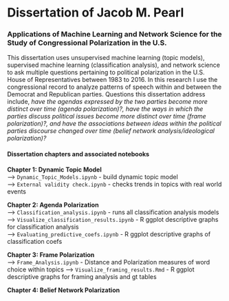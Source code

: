 # Dissertation of Jacob M. Pearl
### Applications of Machine Learning and Network Science for the Study of Congressional Polarization in the U.S.

This dissertation uses unsupervised machine learning (topic models), supervised machine learning (classification analysis), and network science to ask multiple questions pertaining to political polarization in the U.S. House of Representatives between 1983 to 2016. In this research I use the congressional record to analyze patterns of speech within and between the Democrat and Republican parties. Questions this dissertation address include, _have the agendas expressed by the two parties become more distinct over time (agenda polarization)?, have the ways in which the parties discuss political issues become more distinct over time (frame polarization)?, and have the associations between ideas within the political parties discourse changed over time (belief network analysis/ideological polarization)?_

#### Dissertation chapters and associated notebooks
**Chapter 1: Dynamic Topic Model**    
--> `Dynamic_Topic_Models.ipynb` - build dynamic topic model  
--> `External validity check.ipynb` - checks trends in topics with real world events

**Chapter 2: Agenda Polarization**  
--> `Classification_analysis.ipynb` - runs all classification analysis models  
--> `Visualize_classification_results.ipynb` - R ggplot descriptive graphs for classification analysis  
--> `Evaluating_predictive_coefs.ipynb` - R ggplot descriptive graphs of classification coefs

**Chapter 3: Frame Polarization**  
--> `Frame_Analysis.ipynb` - Distance and Polarization measures of word choice within topics
-->  `Visualize_framing_results.Rmd`  - R ggplot descriptive graphs for framing analysis and gt tables

**Chapter 4: Belief Network Polarization**
